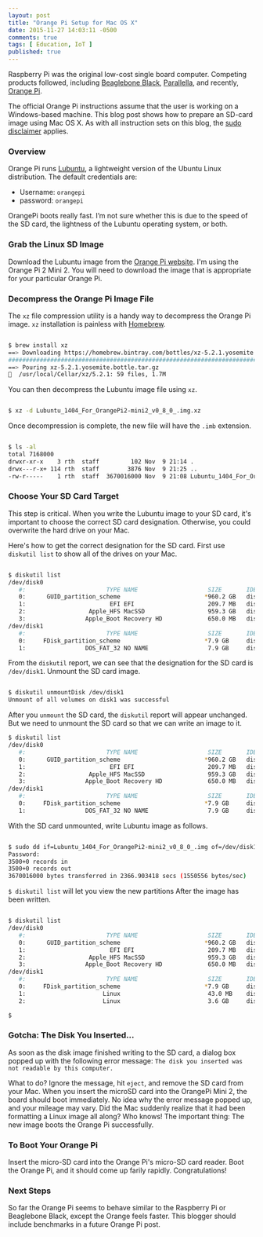 ```yaml
---
layout: post
title: "Orange Pi Setup for Mac OS X"
date: 2015-11-27 14:03:11 -0500
comments: true
tags: [ Education, IoT ]
published: true
---
```


Raspberry Pi was the original low-cost single board computer. Competing products followed, including [Beaglebone Black](/blog/2014/01/02/beaglebone-black-ubuntu-part-1/), [Parallella](/blog/2015/08/22/madison-ruby-and-parallella/), and recently, [Orange Pi](http://www.orangepi.org/).

The official Orange Pi instructions assume that the user is working on a Windows-based machine. This blog post shows how to prepare an SD-card image using Mac OS X. As with all instruction sets on this blog, the [sudo disclaimer](/sudo-disclaimer/) applies.

<!--more-->

### Overview

Orange Pi runs [Lubuntu](http://lubuntu.net/), a lightweight version of the Ubuntu Linux distribution. The default credentials are:

* Username: `orangepi`
* password: `orangepi`

OrangePi boots really fast. I’m not sure whether this is due to the speed of the SD card, the lightness of the Lubuntu operating system, or both.

### Grab the Linux SD Image

Download the Lubuntu image from the [Orange Pi website](http://www.orangepi.org/downloadresources/). I'm using the Orange Pi 2 Mini 2. You will need to download the image that is appropriate for your particular Orange Pi.

### Decompress the Orange Pi Image File

The `xz` file compression utility is a handy way to decompress the Orange Pi image. `xz` installation is painless with [Homebrew](/blog/2014/02/12/homebrew-fundamentals/).

``` bash

$ brew install xz
==> Downloading https://homebrew.bintray.com/bottles/xz-5.2.1.yosemite.bottle.tar.gz
######################################################################## 100.0%
==> Pouring xz-5.2.1.yosemite.bottle.tar.gz
🍺  /usr/local/Cellar/xz/5.2.1: 59 files, 1.7M

```

You can then decompress the Lubuntu image file using `xz`.

``` bash

$ xz -d Lubuntu_1404_For_OrangePi2-mini2_v0_8_0_.img.xz

```

Once decompression is complete, the new file will have the `.imb` extension.


``` bash

$ ls -al
total 7168000
drwxr-xr-x    3 rth  staff         102 Nov  9 21:14 .
drwx---r-x+ 114 rth  staff        3876 Nov  9 21:25 ..
-rw-r-----    1 rth  staff  3670016000 Nov  9 21:08 Lubuntu_1404_For_OrangePi2-mini2_v0_8_0_.img

```

### Choose Your SD Card Target

This step is critical. When you write the Lubuntu image to your SD card, it's important to choose the correct SD card designation. Otherwise, you could overwrite the hard drive on your Mac.

Here's how to get the correct designation for the SD card. First use `diskutil list` to show all of the drives on your Mac.

``` bash

$ diskutil list
/dev/disk0
   #:                       TYPE NAME                    SIZE       IDENTIFIER
   0:      GUID_partition_scheme                        *960.2 GB   disk0
   1:                        EFI EFI                     209.7 MB   disk0s1
   2:                  Apple_HFS MacSSD                  959.3 GB   disk0s2
   3:                 Apple_Boot Recovery HD             650.0 MB   disk0s3
/dev/disk1
   #:                       TYPE NAME                    SIZE       IDENTIFIER
   0:     FDisk_partition_scheme                        *7.9 GB     disk1
   1:                 DOS_FAT_32 NO NAME                 7.9 GB     disk1s1

```

From the `diskutil` report, we can see that the designation for the SD card is `/dev/disk1`. Unmount the SD card image.

``` bash

$ diskutil unmountDisk /dev/disk1
Unmount of all volumes on disk1 was successful

```

After you `unmount` the SD card, the `diskutil` report will appear unchanged. But we need to unmount the SD card so that we can write an image to it.

``` bash
$ diskutil list
/dev/disk0
   #:                       TYPE NAME                    SIZE       IDENTIFIER
   0:      GUID_partition_scheme                        *960.2 GB   disk0
   1:                        EFI EFI                     209.7 MB   disk0s1
   2:                  Apple_HFS MacSSD                  959.3 GB   disk0s2
   3:                 Apple_Boot Recovery HD             650.0 MB   disk0s3
/dev/disk1
   #:                       TYPE NAME                    SIZE       IDENTIFIER
   0:     FDisk_partition_scheme                        *7.9 GB     disk1
   1:                 DOS_FAT_32 NO NAME                 7.9 GB     disk1s1

```
   
With the SD card unmounted, write Lubuntu image as follows.

``` bash

$ sudo dd if=Lubuntu_1404_For_OrangePi2-mini2_v0_8_0_.img of=/dev/disk1 bs=1m
Password:
3500+0 records in
3500+0 records out
3670016000 bytes transferred in 2366.903418 secs (1550556 bytes/sec)

```

`$ diskutil list` will let you view the new partitions After the image has been written.

``` bash

$ diskutil list
/dev/disk0
   #:                       TYPE NAME                    SIZE       IDENTIFIER
   0:      GUID_partition_scheme                        *960.2 GB   disk0
   1:                        EFI EFI                     209.7 MB   disk0s1
   2:                  Apple_HFS MacSSD                  959.3 GB   disk0s2
   3:                 Apple_Boot Recovery HD             650.0 MB   disk0s3
/dev/disk1
   #:                       TYPE NAME                    SIZE       IDENTIFIER
   0:     FDisk_partition_scheme                        *7.9 GB     disk1
   1:                      Linux                         43.0 MB    disk1s1
   2:                      Linux                         3.6 GB     disk1s2

$ 

```

### Gotcha: The Disk You Inserted...

As soon as the disk image finished writing to the SD card, a dialog box popped up with the following error message: `The disk you inserted was not readable by this computer.`

What to do? Ignore the message, hit `eject`, and remove the SD card from your Mac. When you insert the microSD card into the OrangePi Mini 2, the board should boot immediately. No idea why the error message popped up, and your mileage may vary. Did the Mac suddenly realize that it had been formatting a Linux image all along? Who knows! The important thing: The new image boots the Orange Pi successfully.

### To Boot Your Orange Pi

Insert the micro-SD card into the Orange Pi's micro-SD card reader. Boot the Orange Pi, and it should come up farily rapidly. Congratulations!

### Next Steps

So far the Orange Pi seems to behave similar to the Raspberry Pi or Beaglebone Black, except the Orange feels faster. This blogger should include benchmarks in a future Orange Pi post.


